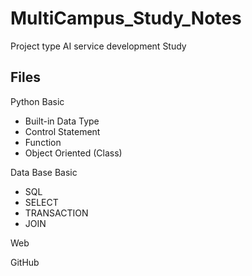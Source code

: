 # MultiCampus_Study_Notes
Project type AI service development Study



## Files



Python Basic

- Built-in Data Type
- Control Statement
- Function
- Object Oriented (Class)

Data Base Basic

- SQL
- SELECT
- TRANSACTION
- JOIN

Web

GitHub
